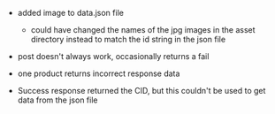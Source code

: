 * added image to data.json file
    - could have changed the names of the jpg images in the asset directory instead to match the id string in the json file

* post doesn't always work, occasionally returns a fail
* one product returns incorrect response data

* Success response returned the CID, but this couldn't be used to get data from the json file
